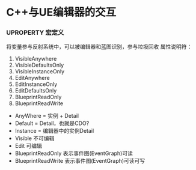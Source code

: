 # C++与UE编辑器的交互

### UPROPERTY 宏定义

将变量参与反射系统中，可以被编辑器和蓝图识别，参与垃圾回收
属性说明符：
1. VisibleAnywhere
2. VisibleDefaultsOnly
3. VisibleInstanceOnly
4. EditAnywhere
5. EditInstanceOnly
6. EditDefaultsOnly
7. BlueprintReadOnly
8. BlueprintReadWrite

- AnyWhere = 实例 + Detail
- Default = Detail，也就是CDO?
- Instance = 编辑器中的实例Detail
- Visible 不可编辑
- Edit 可编辑
- BlueprintReadOnly 表示事件图(EventGraph)可读
- BlueprintReadWrite 表示事件图(EventGraph)可读可写


